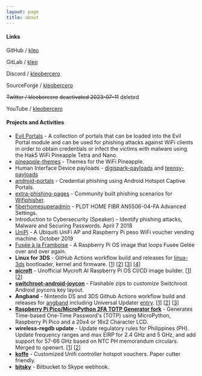 ```yaml
---
layout: page
title: about
---
```


<link href="https://cdnjs.cloudflare.com/ajax/libs/font-awesome/6.2.0/css/all.min.css" rel="stylesheet">
 
#### Links

<i class='fa-brands fa-github-alt'></i> GitHub / [kleo](https://github.com/kleo)

<i class='fa-brands fa-gitlab'></i> GitLab / [kleo](https://gitlab.com/kleo)

<i class='fa-brands fa-discord'></i> Discord / [kleobercero](https://discord.com/users/265881504918274048)

<i class='fa fa-fire'></i> SourceForge / [kleobercero](https://sourceforge.net/u/kleobercero/profile)

<i class='fa-brands fa-twitter'></i> ~~Twitter / kleobercero~~ ~~deactivated 2023-07-11~~ deleted

<i class='fa-brands fa-youtube'></i> YouTube / [kleobercero](https://www.youtube.com/c/kleobercero)

#### Projects and Activities

- [Evil Portals](https://github.com/kleo/evilportals) - A collection of portals that can be loaded into the Evil Portal module and can be used for phishing attacks against WiFi clients in order to obtain credentials or infect the victims with malware using the Hak5 WiFi Pineapple Tetra and Nano.
- [pineapple-themes](https://github.com/kleo/pineapple-themes) - Themes for the WiFi Pineapple.
- Human Interface Device payloads - [digispark-payloads](https://github.com/kleo/digispark-payloads) and [teensy-payloads](https://github.com/kleo/teensy-payloads)
- [android-portals](https://github.com/kleo/android-portals) - Credential phishing using Android Hotspot Captive Portals.
- [extra-phishing-pages](https://github.com/kleo/extra-phishing-pages) - Community built phishing scenarios for [Wifiphisher](https://github.com/wifiphisher/wifiphisher/).
- [fiberhomesuperadmin](https://git.io/adminpldt) - PLDT HOME FIBR AN5506-04-FA Advanced Settings.
- Introduction to Cybersecurity (Speaker) - Identify phishing attacks, Malware and Securing Passwords. April 7 2018
- [UniPi](https://github.com/kleo/unipi) - A Ubiquiti UniFi AP and Raspberry Pi peso WiFi voucher vending machine. October 2019
- [Fusée à la Framboise](https://github.com/kleo/fusee-framboise) - A Raspberry Pi OS image that loops Fusée Gelée over and over again.
- **Linux for 3DS** - GitHub Actions workflow build and releases for [linux-3ds](https://github.com/linux-3ds) bootloader, kernel and firmware. [[1](https://github.com/linux-3ds/firm_linux_loader/blob/master/.github/workflows/build.yml)] [[2](https://github.com/linux-3ds/linux/blob/master/.github/workflows/build.yml)] [[3](https://github.com/linux-3ds/arm9linuxfw/blob/master/.github/workflows/build.yml)] [[4](https://github.com/linux-3ds/firm_linux_loader/commits?author=kleo)]
- **[picroft](https://github.com/kleo/picroft)** - Unofficial Mycroft AI Raspberry Pi OS CI/CD image builder. [[1](https://community.mycroft.ai/t/picroft-image-builder/11552)]  [[2](https://sourceforge.net/projects/picroft/files)]
- **[switchroot-android-joycon](https://github.com/kleo/switchroot-android-joycon)** - Flashable zips to customize Switchroot Android joycons key layout. 
- **Angband** - Nintendo DS and 3DS Github Actions workflow build and releases for [angband](https://github.com/angband/angband) including Universal Updater [entry](https://github.com/Universal-Team/db/pull/90). [[1](https://github.com/angband/angband/commits?author=kleo)] [[2](https://github.com/angband/angband/pull/5309)] [[3](https://github.com/angband/angband/pull/5376)]
- **[Raspberry Pi Pico/MicroPython 2FA TOTP Generator fork](https://github.com/kleo/pico-2fa-totp)** - Generates Time-based One-Time Password's (TOTP) using MicroPython, Raspberry Pi Pico and a 20x4 or 16x2 Character LCD.
- **wireless-regdb update** - Update regulatory rules for Philippines (PH). Update frequency ranges and max EIRP for 2.4 GHz and 5 GHz, and add
support for 57-66 GHz based on NTC PH memorandum circulars. Merged to openwrt. [[1](https://git.kernel.org/pub/scm/linux/kernel/git/sforshee/wireless-regdb.git/commit/?id=9dc0800cdd7aeeae273b983973a1749f73008291)] [[2](https://github.com/openwrt/openwrt/commit/0e13363de6879a1a8b7d4d2739c92122f2df693e)]
- **[koffe](https://github.com/kleo/koffe)** - Customized Unifi controller hotspot vouchers. Paper cutter friendly.
- **[bitsky](https://github.com/kleo/bitsky)** - Bitbucket to Skype webhook. 

